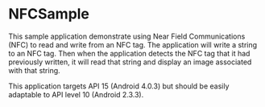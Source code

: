 NFCSample
=========

This sample application demonstrate using Near Field Communications (NFC) to read and write from an NFC tag. The application will write a string to an NFC tag. Then when the application detects the NFC tag that it had previously written, it will read that string and display an image associated with that string.

This application targets API 15 (Android 4.0.3) but should be easily adaptable to API level 10 (Android 2.3.3).